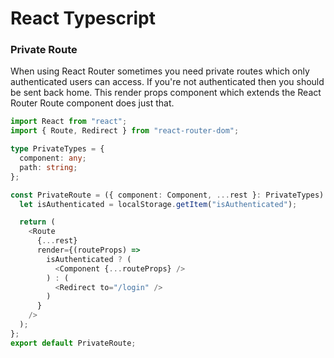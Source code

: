 # React Typescript

### Private Route

When using React Router sometimes you need private routes which only authenticated users can access. If you're not authenticated then you should be sent back home. This render props component which extends the React Router Route component does just that.

```typescript
import React from "react";
import { Route, Redirect } from "react-router-dom";

type PrivateTypes = {
  component: any;
  path: string;
};

const PrivateRoute = ({ component: Component, ...rest }: PrivateTypes) => {
  let isAuthenticated = localStorage.getItem("isAuthenticated");

  return (
    <Route
      {...rest}
      render={(routeProps) =>
        isAuthenticated ? (
          <Component {...routeProps} />
        ) : (
          <Redirect to="/login" />
        )
      }
    />
  );
};
export default PrivateRoute;
```
